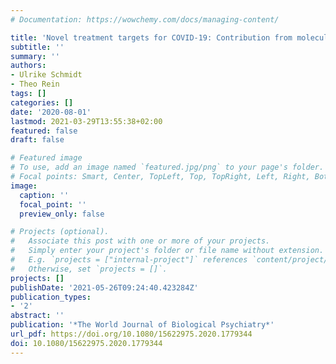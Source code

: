 ```yaml
---
# Documentation: https://wowchemy.com/docs/managing-content/

title: 'Novel treatment targets for COVID-19: Contribution from molecular psychiatry'
subtitle: ''
summary: ''
authors:
- Ulrike Schmidt
- Theo Rein
tags: []
categories: []
date: '2020-08-01'
lastmod: 2021-03-29T13:55:38+02:00
featured: false
draft: false

# Featured image
# To use, add an image named `featured.jpg/png` to your page's folder.
# Focal points: Smart, Center, TopLeft, Top, TopRight, Left, Right, BottomLeft, Bottom, BottomRight.
image:
  caption: ''
  focal_point: ''
  preview_only: false

# Projects (optional).
#   Associate this post with one or more of your projects.
#   Simply enter your project's folder or file name without extension.
#   E.g. `projects = ["internal-project"]` references `content/project/deep-learning/index.md`.
#   Otherwise, set `projects = []`.
projects: []
publishDate: '2021-05-26T09:24:40.423284Z'
publication_types:
- '2'
abstract: ''
publication: '*The World Journal of Biological Psychiatry*'
url_pdf: https://doi.org/10.1080/15622975.2020.1779344
doi: 10.1080/15622975.2020.1779344
---
```

